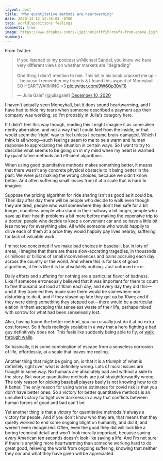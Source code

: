 ```yaml
---
layout: post
title: "Why quantitative methods are heartwarming"
date: 2020-12-12 13:38:01 -0700
tags: worldlypositions feelings
comments: true
image: https://www.dropbox.com/s/1jpz3n0x2nfffih/roofs-from-above.jpg?raw=1
summary:
---
```

From Twitter:

<blockquote class="twitter-tweet"><p lang="en" dir="ltr">If you listened to my podcast w/Michael Sandel, you know we have very different views on whether markets are &quot;degrading&quot;<br><br>One thing I didn&#39;t mention to him: This bit in his book cracked me up -- because I remember my friends &amp; I found this aspect of Moneyball SO HEARTWARMING &lt;3 <a href="https://t.co/9W6Op30vF8">pic.twitter.com/9W6Op30vF8</a></p>&mdash; Julia Galef (@juliagalef) <a href="https://twitter.com/juliagalef/status/1337097616639864832?ref_src=twsrc%5Etfw">December 10, 2020</a></blockquote> <script async src="https://platform.twitter.com/widgets.js" charset="utf-8"></script>

I haven't actually seen Moneyball, but it does sound heartwarming, and I have had to hide my tears when someone described a payment app their company was working, so I'm probably in Julia's category here.<!--ex-->

If I didn't feel this way though, reading this I might imagine it as some alien nerdly aberration, and not a way that I could feel from the inside, or that would seem the 'right' way to feel unless I became brain-damaged. Which I think is all wrong&mdash;such feelings seem to me to be a warm and human response to appreciating the situation in certain ways. So I want to try to describe what seems to be going on in my mind when my heart is warmed by quantitative methods and efficient algorithms.

When using good quantitative methods makes something better, it means that there wasn't any concrete physical obstacle to it being better in the past. We were just making the wrong choices, because we didn't know better. And often suffering small losses from it at a scale that is hard to imagine.

Suppose the pricing algorithm for ride sharing isn't as good as it could be. Then day after day there will be people who decide to walk even though they are tired, people who wait somewhere they don't feel safe for a bit longer, countless people who stand in their hallway a bit longer, people who save up their health problems a bit more before making the expensive trip to a doctor, people who decide to keep a convenient car and so have a little bit less money for everything else. All while someone who would happily to drive each of them at a price they would happily pay lives nearby, suffering for lack of valuable work.

I'm not too concerned if we make bad choices in baseball, but in lots of areas, I imagine that there are these slow-accreting tragedies, in thousands or millions or billions of small inconveniences and pains accruing each day across the country or the world. And where this is for lack of good algorithms, it feels like it is for absolutely nothing. Just unforced error.

Daily efforts and suffering for nothing are a particular flavor of badness. Like if someone erroneously believed that it was important for them to count to five thousand out loud at 10am each day, and every day they did this&mdash;and if they traveled they made sure there would be somewhere non-disturbing to do it, and if they stayed up late they got up by 10am; and if they were doing something they stepped out&mdash;there would be a particular elation in them escaping this senseless waste of their life, perhaps mixed with sorrow for what had been senselessly lost.

Also, having found the better method, you can usually just do it at no extra cost forever. So it feels reelingly scalable in a way that a hero fighting a bad guy definitively does not. This feels like suddenly being able to fly, or [walk through walls](https://worldspiritsockpuppet.com/2020/11/26/air-walls-and-empty-currents.html).

So basically, it is some combination of escape from a senseless corrosion of life, effortlessly, at a scale that leaves me reeling.

Another thing that might be going on, is that it is a triumph of what is definitely right over what is definitely wrong. Lots of moral issues are fraught in some way. No humans are absolutely bad and without a side to the story. But worse quantitative methods are just straightforwardly wrong. The only reason for picking baseball players badly is not knowing how to do it better. The only reason for using worse estimates for covid risk is that you don't have better ones. So a victory for better quantitative methods is an unsullied victory for light over darkness in a way that conflicts between human forces of good and bad can't be.

Yet another thing is that a victory for quantitative methods *is* always a victory for people. And if you don't know who they are, that means that they quietly worked to end some ongoing blight on humanity, and did it, and weren't even recognized. Often, even the good they did will look like a boring technical detail and won't look morally important, because saving every American ten seconds doesn't look like saving a life. And I'm not sure if there is anything more heartwarming than someone working hard to do great good, relieving the world from ongoing suffering, knowing that neither they nor and what they have given will be appreciated.
